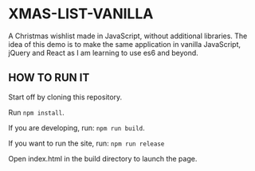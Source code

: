 # XMAS-LIST-VANILLA

A Christmas wishlist made in JavaScript, without additional libraries. 
The idea of this demo is to make the same application in vanilla JavaScript, jQuery and React as I am learning to use es6 and beyond.

## HOW TO RUN IT

Start off by cloning this repository.

Run `npm install`.

If you are developing, run:
`npm run build`.

If you want to run the site, run:
`npm run release`



Open index.html in the build directory to launch the page.

